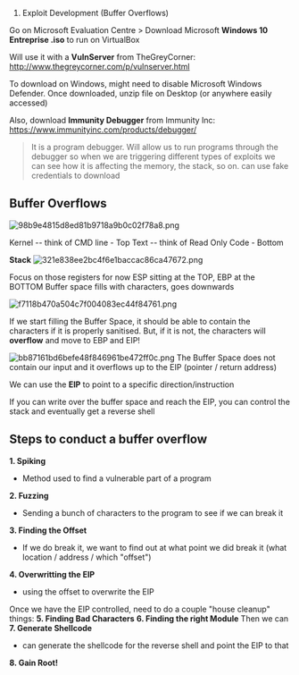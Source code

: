 1. Exploit Development (Buffer Overflows)

Go on Microsoft Evaluation Centre > Download Microsoft **Windows 10 Entreprise .iso** to run on VirtualBox

Will use it with a **VulnServer** from TheGreyCorner:
http://www.thegreycorner.com/p/vulnserver.html

To download on Windows, might need to disable Microsoft Windows Defender. Once downloaded, unzip file on Desktop (or anywhere easily accessed)

Also, download **Immunity Debugger** from Immunity Inc:
https://www.immunityinc.com/products/debugger/
> It is a program debugger. Will allow us to run programs through the debugger so when we are triggering different types of exploits we can see how it is affecting the memory, the stack, so on.
> can use fake credentials to download 

## Buffer Overflows 

![98b9e4815d8ed81b9718a9b0c02f78a8.png](../../_resources/980b579ca2e741a58dd566835a4b02ff.png)

Kernel -- think of CMD line - Top
Text -- think of Read Only Code - Bottom


**Stack**
![321e838ee2bc4f6e1baccac86ca47672.png](../../_resources/cfaac5ce9f6f4c88a3b0a3ef808089ab.png)


Focus on those registers for now
ESP sitting at the TOP, EBP at the BOTTOM
Buffer space fills with characters, goes downwards


![f7118b470a504c7f004083ec44f84761.png](../../_resources/891b5f2795114259af95181ef4cca278.png)

If we start filling the Buffer Space, it should be able to contain the characters if it is properly sanitised.
But, if it is not, the characters will **overflow** and move to EBP and EIP!

![bb87161bd6befe48f846961be472ff0c.png](../../_resources/4b19b7290bd14a8a8ff9ca30b4df4720.png)
The Buffer Space does not contain our input and it overflows up to the EIP (pointer / return address)

We can use the **EIP** to point to a specific direction/instruction

If you can write over the buffer space and reach the EIP, you can control the stack and eventually get a reverse shell

## Steps to conduct a buffer overflow
**1. Spiking** 
- Method used to find a vulnerable part of a program

**2. Fuzzing**
- Sending a bunch of characters to the program to see if we can break it 

**3. Finding the Offset**
- If we do break it, we want to find out at what point we did break it (what location / address / which "offset")

**4. Overwritting the EIP**
- using the offset to overwrite the EIP

Once we have the EIP controlled, need to do a couple "house cleanup" things:
**5. Finding Bad Characters**
**6. Finding the right Module**
Then we can
**7. Generate Shellcode**
- can generate the shellcode for the reverse shell and point the EIP to that 

**8. Gain Root!**


